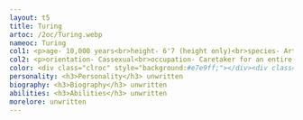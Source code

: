 ```yaml
---
layout: t5
title: Turing
artoc: /2oc/Turing.webp
nameoc: Turing
col1: <p>age- 10,000 years<br>height- 6'7 (height only)<br>species- Artificial Robot God<br>pronouns- Ey/Em<br>gender- Agender</p>
col2: <p>orientation- Cassexual<br>occupation- Caretaker for an entire planet<br>voiceclaim- Tiny Tim<br>alignment- Chaotic Moral</p>
color: <div class="clroc" style="background:#e7e9ff;"></div><div class="clroc" style="background:#b1b2c3;"></div><div class="clroc" style="background:#b6a2b7;"></div><div class="clroc" style="background:#ff00ff;"></div><div class="clroc" style="background:#220d23;"></div><div class="clroc" style="background:#3f1a44;"></div><div class="clroc" style="background:#6c3d72;"></div>
personality: <h3>Personality</h3> unwritten
biography: <h3>Biography</h3> unwritten
abilities: <h3>Abilities</h3> unwritten
morelore: unwritten
---
```

